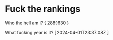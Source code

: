# Fuck the rankings

Who the hell am I?
{ 2889630 }

What fucking year is it?
[ 2024-04-01T23:37:08Z ]
